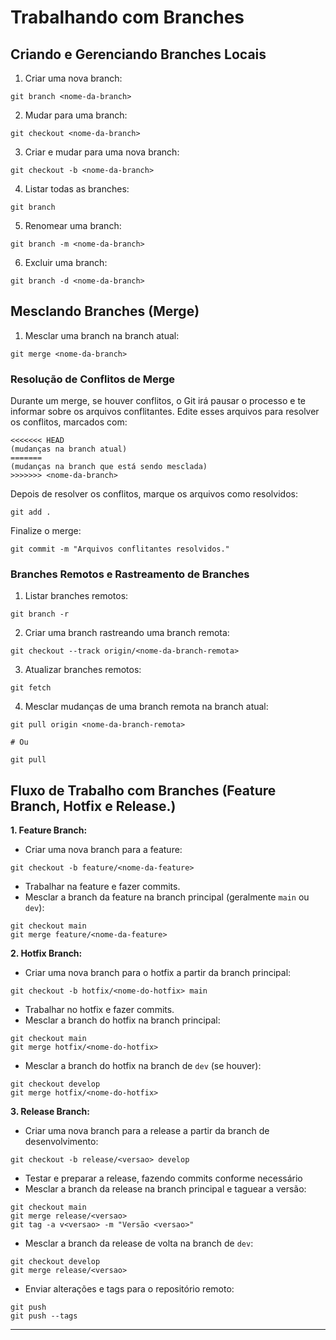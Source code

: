 # Trabalhando com Branches
## Criando e Gerenciando Branches Locais
1. Criar uma nova branch:
```shell
git branch <nome-da-branch>
```

2. Mudar para uma branch:
```shell
git checkout <nome-da-branch>
```

3. Criar e mudar para uma nova branch:
```shell
git checkout -b <nome-da-branch>
```

4. Listar todas as branches:
```shell
git branch
```

5. Renomear uma branch:
```shell
git branch -m <nome-da-branch>
```

6. Excluir uma branch:
```shell
git branch -d <nome-da-branch>
```

## Mesclando Branches (Merge)
1. Mesclar uma branch na branch atual:
```shell
git merge <nome-da-branch>
```

### Resolução de Conflitos de Merge
Durante um merge, se houver conflitos, o Git irá pausar o processo e te informar sobre os arquivos conflitantes. Edite esses arquivos para resolver os conflitos, marcados com:
```git
<<<<<<< HEAD
(mudanças na branch atual)
=======
(mudanças na branch que está sendo mesclada)
>>>>>>> <nome-da-branch>
```

Depois de resolver os conflitos, marque os arquivos como resolvidos:
```shell
git add .
```

Finalize o merge:
```shell
git commit -m "Arquivos conflitantes resolvidos."
```

### Branches Remotos e Rastreamento de Branches
1. Listar branches remotos:
```shell
git branch -r
```

2. Criar uma branch rastreando uma branch remota:
```shell
git checkout --track origin/<nome-da-branch-remota>
```

3. Atualizar branches remotos:
```shell
git fetch
```

4. Mesclar mudanças de uma branch remota na branch atual:
```shell
git pull origin <nome-da-branch-remota>

# Ou

git pull
```

## Fluxo de Trabalho com Branches (Feature Branch, Hotfix e Release.)
**1. Feature Branch:**
- Criar uma nova branch para a feature:
```shell
git checkout -b feature/<nome-da-feature>
```

- Trabalhar na feature e fazer commits.
- Mesclar a branch da feature na branch principal (geralmente `main` ou `dev`):
```shell
git checkout main
git merge feature/<nome-da-feature>
```

**2. Hotfix Branch:**
- Criar uma nova branch para o hotfix a partir da branch principal:
```shell
git checkout -b hotfix/<nome-do-hotfix> main
```

- Trabalhar no hotfix e fazer commits.
- Mesclar a branch do hotfix na branch principal:
```shell
git checkout main
git merge hotfix/<nome-do-hotfix>
```

- Mesclar a branch do hotfix na branch de `dev` (se houver):
```shell
git checkout develop
git merge hotfix/<nome-do-hotfix>
```

**3. Release Branch:**
- Criar uma nova branch para a release a partir da branch de desenvolvimento:
```shell
git checkout -b release/<versao> develop
```

- Testar e preparar a release, fazendo commits conforme necessário
- Mesclar a branch da release na branch principal e taguear a versão:
```shell
git checkout main
git merge release/<versao>
git tag -a v<versao> -m "Versão <versao>"
```

- Mesclar a branch da release de volta na branch de `dev`:
```shell
git checkout develop
git merge release/<versao>
```

- Enviar alterações e tags para o repositório remoto:
```shell
git push
git push --tags
```
---